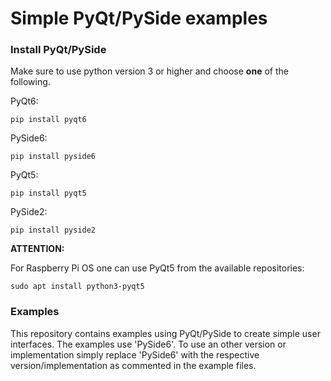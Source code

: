 # Simple PyQt/PySide examples

### Install PyQt/PySide

Make sure to use python version 3 or higher and choose **one** of the following.

PyQt6:
```
pip install pyqt6
```
PySide6:
```
pip install pyside6
```
PyQt5:
```
pip install pyqt5
```
PySide2:
```
pip install pyside2
```

**ATTENTION:**

For Raspberry Pi OS one can use PyQt5 from the available repositories:
```
sudo apt install python3-pyqt5
```

### Examples

This repository contains examples using PyQt/PySide to create simple user interfaces.
The examples use 'PySide6'. To use an other version or implementation simply replace 'PySide6' with the respective version/implementation as commented in the example files.
